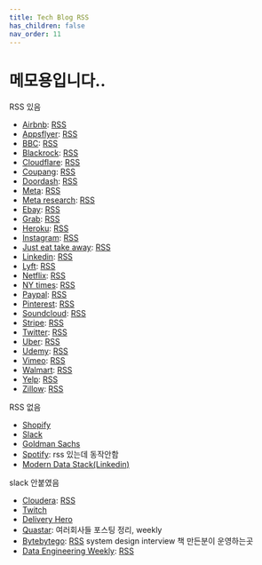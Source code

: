 ```yaml
---
title: Tech Blog RSS
has_children: false
nav_order: 11
---
```

# 메모용입니다..

RSS 있음
- [Airbnb](https://medium.com/airbnb-engineering): [RSS](https://medium.com/feed/airbnb-engineering)
- [Appsflyer](https://medium.com/appsflyer): [RSS](https://medium.com/feed/appsflyer)
- [BBC](https://medium.com/bbc-design-engineering): [RSS](https://medium.com/feed/bbc-design-engineering)
- [Blackrock](https://medium.com/blackrock-engineering): [RSS](https://medium.com/feed/blackrock-engineering)
- [Cloudflare](https://blog.cloudflare.com/): [RSS](https://blog.cloudflare.com/rss/)
- [Coupang](https://medium.com/coupang-engineering): [RSS](https://medium.com/feed/coupang-engineering)
- [Doordash](https://doordash.engineering/): [RSS](https://doordash.engineering/feed/)
- [Meta](https://engineering.fb.com/): [RSS](https://engineering.fb.com/feed/)
- [Meta research](https://research.facebook.com/): [RSS](https://research.facebook.com/feed/)
- [Ebay](https://tech.ebayinc.com/): [RSS](https://tech.ebayinc.com/rss/)
- [Grab](https://engineering.grab.com/): [RSS](https://engineering.grab.com/feed.xml)
- [Heroku](https://blog.heroku.com/engineering): [RSS](https://blog.heroku.com/engineering/feed)
- [Instagram](https://instagram-engineering.com/): [RSS](https://instagram-engineering.com/feed)
- [Just eat take away](https://medium.com/justeattakeaway-tech): [RSS](https://medium.com/feed/justeattakeaway-tech)
- [Linkedin](https://engineering.linkedin.com/): [RSS](https://engineering.linkedin.com/blog.rss.html)
- [Lyft](https://eng.lyft.com/): [RSS](https://eng.lyft.com/feed)
- [Netflix](https://netflixtechblog.com/): [RSS](https://netflixtechblog.com/feed)
- [NY times](https://medium.com/timesopen): [RSS](https://medium.com/feed/timesopen)
- [Paypal](https://medium.com/paypal-tech): [RSS](https://medium.com/feed/paypal-tech)
- [Pinterest](https://medium.com/@Pinterest_Engineering): [RSS](https://medium.com/feed/@Pinterest_Engineering)
- [Soundcloud](https://developers.soundcloud.com/blog/): [RSS](https://developers.soundcloud.com/blog/blog.rss)
- [Stripe](https://stripe.com/blog/): [RSS](https://stripe.com/blog/feed.rss)
- [Twitter](https://blog.twitter.com/engineering/en_us/): [RSS](https://blog.twitter.com/engineering/en_us/blog.rss)
- [Uber](https://eng.uber.com/): [RSS](https://eng.uber.com/feed/)
- [Udemy](https://medium.com/udemy-engineering): [RSS](https://medium.com/feed/udemy-engineering)
- [Vimeo](https://medium.com/vimeo-engineering-blog): [RSS](https://medium.com/feed/vimeo-engineering-blog)
- [Walmart](https://medium.com/walmartglobaltech): [RSS](https://medium.com/feed/walmartglobaltech)
- [Yelp](https://engineeringblog.yelp.com/): [RSS](https://engineeringblog.yelp.com/feed.xml)
- [Zillow](https://www.zillow.com/tech/): [RSS](https://www.zillow.com/tech/feed/)

RSS 없음
- [Shopify](https://shopify.engineering)
- [Slack](https://slack.engineering)
- [Goldman Sachs](https://developer.gs.com/blog/posts)
- [Spotify](https://engineering.atspotify.com/): rss 있는데 동작안함
- [Modern Data Stack(Linkedin)](https://www.linkedin.com/company/moderndatastack/posts/?feedView=all)

slack 안붙였음
- [Cloudera](https://blog.cloudera.com/category/technical/): [RSS](https://blog.cloudera.com/category/technical/feed/)
- [Twitch](https://blog.twitch.tv/ko-kr/en/tags/engineering/?utm_referrer=https://blog.twitch.tv/en/?utm_referrer=https://www.twitch.tv/)
- [Delivery Hero](https://tech.deliveryhero.com/)
- [Quastar](https://blog.quastor.org/): 여러회사들 포스팅 정리, weekly
- [Bytebytego](https://blog.bytebytego.com/): [RSS](https://blog.bytebytego.com/feed) system design interview 책 만든분이 운영하는곳
- [Data Engineering Weekly](https://www.dataengineeringweekly.com/): [RSS](https://www.dataengineeringweekly.com/feed)
